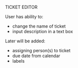 TICKET EDITOR

User has ability to:
- change the name of ticket
- input description in a text box

Later will be added:
- assigning person(s) to ticket
- due date from calendar
- labels
